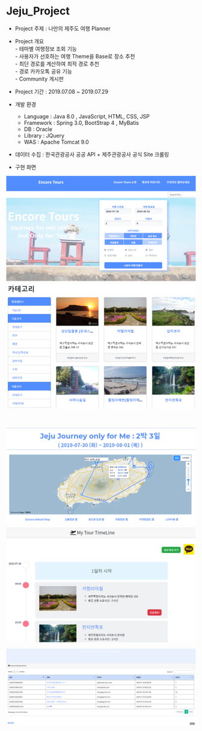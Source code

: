# Jeju_Project

+ Project 주제 : 나만의 제주도 여행 Planner

+ Project 개요 <br/>
        - 테마별 여행정보 조회 기능 <br/>
        - 사용자가 선호하는 여행 Theme을 Base로 장소 추천<br/>
        - 최단 경로를 계산하여 최적 경로 추천<br/>
        - 경로 카카오톡 공유 기능<br/>
        - Community 게시판<br/>
        
        

+ Project 기간 : 2019.07.08 ~ 2019.07.29

+ 개발 환경 
    - Language : Java 8.0 , JavaScript, HTML, CSS, JSP <br/>
    - Framework : Spring 3.0, BootStrap 4 , MyBatis <br/>
    - DB : Oracle <br/>
    - Library : JQuery <br/>
    - WAS : Apache Tomcat 9.0 <br/>
    
+ 데이터 수집 :  한국관광공사 공공 API + 제주관광공사 공식 Site 크롤링

+ 구현 화면 

![main](./img/main.png)
![category](./img/category_Det.png)

<br/>

![path](./img/path.png)
![schedule](./img/schedule.png)

![community](./img/community.png)


